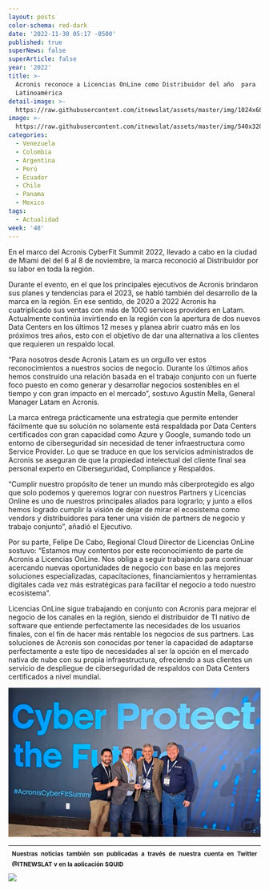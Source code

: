 ```yaml
---
layout: posts
color-schema: red-dark
date: '2022-11-30 05:17 -0500'
published: true
superNews: false
superArticle: false
year: '2022'
title: >-
  Acronis reconoce a Licencias OnLine como Distribuidor del año  para
  Latinoamérica
detail-image: >-
  https://raw.githubusercontent.com/itnewslat/assets/master/img/1024x680/cyber-protect-g.jpg
image: >-
  https://raw.githubusercontent.com/itnewslat/assets/master/img/540x320/cyber-protect-p.jpg
categories:
  - Venezuela
  - Colombia
  - Argentina
  - Perú
  - Ecuador
  - Chile
  - Panama
  - Mexico
tags:
  - Actualidad
week: '48'
---
```

En el marco del Acronis CyberFit Summit 2022, llevado a cabo en la ciudad de Miami del del 6 al 8 de noviembre, la marca reconoció al Distribuidor por su labor en toda la región.

Durante el evento, en el que los principales ejecutivos de Acronis brindaron sus planes y tendencias para el 2023, se habló también del desarrollo de la marca en la región. En ese sentido, de 2020 a 2022 Acronis ha cuatriplicado sus ventas con más de 1000 services providers en Latam. Actualmente continúa invirtiendo en la región con la apertura de dos nuevos Data Centers en los últimos 12 meses y planea abrir cuatro más en los próximos tres años, esto con el objetivo de dar una alternativa a los clientes que requieren un respaldo local.

“Para nosotros desde Acronis Latam es un orgullo ver estos reconocimientos a nuestros socios de negocio. Durante los últimos años hemos construido una relación basada en el trabajo conjunto con un fuerte foco puesto en como generar y desarrollar negocios sostenibles en el tiempo y con gran impacto en el mercado”, sostuvo Agustín Mella, General Manager Latam en Acronis.

La marca entrega prácticamente una estrategia que permite entender fácilmente que su solución no solamente está respaldada por Data Centers certificados con gran capacidad como Azure y Google, sumando todo un entorno de ciberseguridad sin necesidad de tener infraestructura como Service Provider. Lo que se traduce en que los servicios administrados de Acronis se aseguran de que la propiedad intelectual del cliente final sea personal experto en Ciberseguridad, Compliance y Respaldos.

“Cumplir nuestro propósito de tener un mundo más ciberprotegido es algo que solo podemos y queremos lograr con nuestros Partners y Licencias Online es uno de nuestros principales aliados para lograrlo; y junto a ellos hemos logrado cumplir la visión de dejar de mirar el ecosistema como vendors y distribuidores para tener una visión de partners de negocio y trabajo conjunto”, añadió el Ejecutivo.

Por su parte, Felipe De Cabo, Regional Cloud Director de Licencias OnLine sostuvo: “Estamos muy contentos por este reconocimiento de parte de Acronis a Licencias OnLine. Nos obliga a seguir trabajando para continuar acercando nuevas oportunidades de negocio con base en las mejores soluciones especializadas, capacitaciones, financiamientos y herramientas digitales cada vez más estratégicas para facilitar el negocio a todo nuestro ecosistema”.

Licencias OnLine sigue trabajando en conjunto con Acronis para mejorar el negocio de los canales en la región, siendo el distribuidor de TI nativo de software que entiende perfectamente las necesidades de los usuarios finales, con el fin de hacer más rentable los negocios de sus partners.
Las soluciones de Acronis son conocidas por tener la capacidad de adaptarse perfectamente a este tipo de necesidades al ser la opción en el mercado nativa de nube con su propia infraestructura, ofreciendo a sus clientes un servicio de despliegue de ciberseguridad de respaldos con Data Centers certificados a nivel mundial.

![](https://raw.githubusercontent.com/itnewslat/assets/master/img/540x320/cyber-protect-p.jpg)

<table style="height: 42px;" width="569">
<tbody>
<tr>
<td style="text-align: justify;"><sub><strong>Nuestras noticias también son publicadas a través de nuestra cuenta en Twitter <a href="https://twitter.com/itnewslat?lang=es">@ITNEWSLAT</a> y en la aplicación <a href="https://squidapp.co/en/">SQUID</a></strong></sub></td>
</tr>
</tbody>
</table>

<img src="https://tracker.metricool.com/c3po.jpg?hash=56f88a41e39ab42c063cc51676587a04"/>